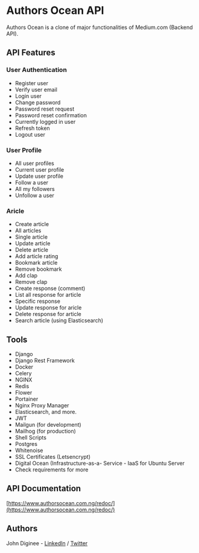 # Authors Ocean API
 Authors Ocean is a clone of major functionalities of Medium.com (Backend API).

## API Features

### User Authentication
* Register user
* Verify user email
* Login user
* Change password
* Password reset request
* Password reset confirmation
* Currently logged in user
* Refresh token
* Logout user

### User Profile
* All user profiles
* Current user profile
* Update user profile
* Follow a user
* All my followers
* Unfollow a user

### Aricle
* Create article
* All articles
* Single article
* Update article
* Delete article
* Add article rating
* Bookmark article
* Remove bookmark
* Add clap
* Remove clap
* Create response (comment)
* List all response for article
* Specific response
* Update response for aricle
* Delete response for article
* Search article (using Elasticsearch)

## Tools
 * Django
 * Django Rest Framework
 * Docker
 * Celery
 * NGINX
 * Redis
 * Flower
 * Portainer
 * Nginx Proxy Manager
 * Elasticsearch, and more.
 * JWT
 * Mailgun (for development)
 * Mailhog (for production)
 * Shell Scripts
 * Postgres
 * Whitenoise
 * SSL Certificates (Letsencrypt)
 * Digital Ocean (Infrastructure-as-a- Service - IaaS for Ubuntu Server
 * Check requirements for more

 ## API Documentation
 [https://www.authorsocean.com.ng/redoc/](https://www.authorsocean.com.ng/redoc/)

 ## Authors
John Diginee - [LinkedIn](https://www.linkedin.com/in/johndiginee/) / [Twitter](http://twitter.com/johndiginee)
